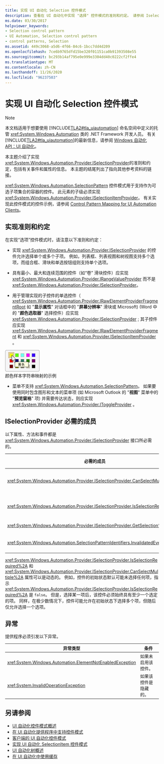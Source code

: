 ```yaml
---
title: 实现 UI 自动化 Selection 控件模式
description: 查看在 UI 自动化中实现 "选择" 控件模式的准则和约定。 请参阅 Iselectionprovider 必需接口的必需成员。
ms.date: 03/30/2017
helpviewer_keywords:
- Selection control pattern
- UI Automation, Selection control pattern
- control patterns, Selection
ms.assetid: 449c3068-a5d6-4f66-84c6-1bcc7dd4d209
ms.openlocfilehash: 7ce6b9765dfd15be320f01151ca0b91393508e55
ms.sourcegitcommit: bc293b14af795e0e999e3304dd40c0222cf2ffe4
ms.translationtype: MT
ms.contentlocale: zh-CN
ms.lasthandoff: 11/26/2020
ms.locfileid: "96237503"
---
```

# <a name="implementing-the-ui-automation-selection-control-pattern"></a>实现 UI 自动化 Selection 控件模式

> [!NOTE]
> 本文档适用于想要使用 [!INCLUDE[TLA2#tla_uiautomation](../../../includes/tla2sharptla-uiautomation-md.md)] 命名空间中定义的托管 <xref:System.Windows.Automation> 类的 .NET Framework 开发人员。 有关 [!INCLUDE[TLA2#tla_uiautomation](../../../includes/tla2sharptla-uiautomation-md.md)]的最新信息，请参阅 [Windows 自动化 API：UI 自动化](/windows/win32/winauto/entry-uiauto-win32)。  
  
 本主题介绍了实现 <xref:System.Windows.Automation.Provider.ISelectionProvider>的准则和约定，包括有关事件和属性的信息。 本主题的结尾列出了指向其他参考资料的链接。  
  
 <xref:System.Windows.Automation.SelectionPattern> 控件模式用于支持作为可选子项集合的容器的控件。 此元素的子级必须实现 <xref:System.Windows.Automation.Provider.ISelectionItemProvider>。 有关实现此控件模式的控件示例，请参阅 [Control Pattern Mapping for UI Automation Clients](control-pattern-mapping-for-ui-automation-clients.md)。  
  
<a name="Implementation_Guidelines_and_Conventions"></a>

## <a name="implementation-guidelines-and-conventions"></a>实现准则和约定  

 在实现“选项”控件模式时，请注意以下准则和约定：  
  
- 实现 <xref:System.Windows.Automation.Provider.ISelectionProvider> 的控件允许选择单个或多个子项。 例如，列表框、列表视图和树视图支持多个选项，而组合框、滑块和单选按钮组则支持单个选项。  
  
- 具有最小、最大和连续范围的控件（如“卷”  滑块控件）应实现 <xref:System.Windows.Automation.Provider.IRangeValueProvider> 而不是 <xref:System.Windows.Automation.Provider.ISelectionProvider>。  
  
- 用于管理实现的子控件的单选控件（ <xref:System.Windows.Automation.Provider.IRawElementProviderFragmentRoot> 如 "**显示属性**" 对话框中的 "**屏幕分辨率**" 滑块或 Microsoft)  (Word 中的 "**颜色选取器**" 选择控件）应实现 <xref:System.Windows.Automation.Provider.ISelectionProvider> ; 其子控件应实现 <xref:System.Windows.Automation.Provider.IRawElementProviderFragment> 和 <xref:System.Windows.Automation.Provider.ISelectionItemProvider> 。  
  
 ![突出显示黄色的颜色选取器。](./media/uia-valuepattern-colorpicker.png "UIA_ValuePattern_ColorPicker")  
颜色样本字符串映射的示例  
  
- 菜单不支持 <xref:System.Windows.Automation.SelectionPattern>。 如果要使用同时包含图形和文本的菜单项 (如 Microsoft Outlook 的 "**视图**" 菜单中的 "**预览窗格**" 项) 并需要传达状态，则应实现 <xref:System.Windows.Automation.Provider.IToggleProvider> 。  
  
<a name="Required_Members_for_ISelectionProvider"></a>

## <a name="required-members-for-iselectionprovider"></a>ISelectionProvider 必需的成员  

 以下属性、方法和事件都是 <xref:System.Windows.Automation.Provider.ISelectionProvider> 接口所必需的。  
  
|必需的成员|类型|注释|  
|----------------------|----------|-----------|  
|<xref:System.Windows.Automation.Provider.ISelectionProvider.CanSelectMultiple%2A>|属性|应支持使用 <xref:System.Windows.Automation.Automation.AddAutomationPropertyChangedEventHandler%2A> 和 <xref:System.Windows.Automation.Automation.RemoveAutomationPropertyChangedEventHandler%2A>的属性更改事件。|  
|<xref:System.Windows.Automation.Provider.ISelectionProvider.IsSelectionRequired%2A>|属性|应支持使用 <xref:System.Windows.Automation.Automation.AddAutomationPropertyChangedEventHandler%2A> 和 <xref:System.Windows.Automation.Automation.RemoveAutomationPropertyChangedEventHandler%2A>的属性更改事件。|  
|<xref:System.Windows.Automation.Provider.ISelectionProvider.GetSelection%2A>|方法|无|  
|<xref:System.Windows.Automation.SelectionPatternIdentifiers.InvalidatedEvent>|事件|在容器中的选项发生重大更改并需要发送多于 <xref:System.Windows.Automation.Provider.AutomationInteropProvider.InvalidateLimit> 常量所允许的添加和移除事件时引发。|  
  
 <xref:System.Windows.Automation.Provider.ISelectionProvider.IsSelectionRequired%2A> 和 <xref:System.Windows.Automation.Provider.ISelectionProvider.CanSelectMultiple%2A> 属性可以是动态的。 例如，控件的初始状态默认可能未选择任何项，指示 <xref:System.Windows.Automation.Provider.ISelectionProvider.IsSelectionRequired%2A> 是 `false`。 但是，选择某一项后，该控件必须始终具有至少一个选定的项。 同样，在极少数情况下，控件可能允许在初始状态下选择多个项，但随后仅允许选择一个选项。  
  
<a name="Exceptions"></a>

## <a name="exceptions"></a>异常  

 提供程序必须引发以下异常。  
  
|异常类型|条件|  
|--------------------|---------------|  
|<xref:System.Windows.Automation.ElementNotEnabledException>|如果未启用该控件。|  
|<xref:System.InvalidOperationException>|如果该控件是隐藏的。|  
  
## <a name="see-also"></a>另请参阅

- [UI 自动化控件模式概述](ui-automation-control-patterns-overview.md)
- [在 UI 自动化提供程序中支持控件模式](support-control-patterns-in-a-ui-automation-provider.md)
- [客户端的 UI 自动化控件模式](ui-automation-control-patterns-for-clients.md)
- [实现 UI 自动化 SelectionItem 控件模式](implementing-the-ui-automation-selectionitem-control-pattern.md)
- [UI 自动化树概述](ui-automation-tree-overview.md)
- [在 UI 自动化中使用缓存](use-caching-in-ui-automation.md)
